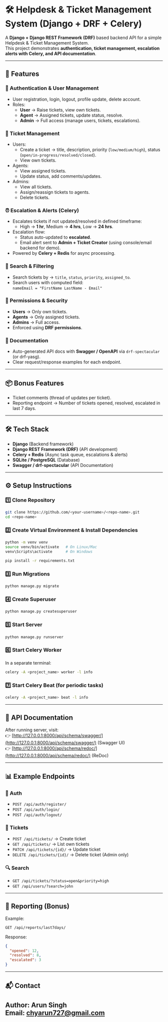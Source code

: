 # 🛠️ Helpdesk & Ticket Management System (Django + DRF + Celery)

A **Django + Django REST Framework (DRF)** based backend API for a simple Helpdesk & Ticket Management System.  
This project demonstrates **authentication, ticket management, escalation alerts with Celery, and API documentation**.  

---

## 🚀 Features

### 🔐 Authentication & User Management
- User registration, login, logout, profile update, delete account.
- Roles:
  - **User** → Raise tickets, view own tickets.  
  - **Agent** → Assigned tickets, update status, resolve.  
  - **Admin** → Full access (manage users, tickets, escalations).  

### 🎫 Ticket Management
- Users:
  - Create a ticket → title, description, priority (`low/medium/high`), status (`open/in-progress/resolved/closed`).
  - View own tickets.  
- Agents:
  - View assigned tickets.
  - Update status, add comments/updates.  
- Admins:
  - View all tickets.
  - Assign/reassign tickets to agents.
  - Delete tickets.  

### ⏰ Escalation & Alerts (Celery)
- Escalates tickets if not updated/resolved in defined timeframe:
  - High → **1 hr**, Medium → **4 hrs**, Low → **24 hrs**.
- Escalation flow:
  - Status auto-updated to **escalated**.
  - Email alert sent to **Admin + Ticket Creator** (using console/email backend for demo).
- Powered by **Celery + Redis** for async processing.

### 🔎 Search & Filtering
- Search tickets by → `title`, `status`, `priority`, `assigned_to`.
- Search users with computed field:  
  `nameEmail = "FirstName LastName - Email"`

### 🔐 Permissions & Security
- **Users** → Only own tickets.  
- **Agents** → Only assigned tickets.  
- **Admins** → Full access.  
- Enforced using **DRF permissions**.

### 📑 Documentation
- Auto-generated API docs with **Swagger / OpenAPI** via `drf-spectacular` (or drf-yasg).
- Clear request/response examples for each endpoint.

---

## 📦 Bonus Features
- Ticket comments (thread of updates per ticket).  
- Reporting endpoint → Number of tickets opened, resolved, escalated in last 7 days.  

---

## 🛠️ Tech Stack
- **Django** (Backend framework)  
- **Django REST Framework (DRF)** (API development)  
- **Celery + Redis** (Async task queue, escalations & alerts)  
- **SQLite / PostgreSQL** (Database)  
- **Swagger / drf-spectacular** (API Documentation)  

---

## ⚙️ Setup Instructions

### 1️⃣ Clone Repository
```bash
git clone https://github.com/<your-username>/<repo-name>.git
cd <repo-name>
```

### 2️⃣ Create Virtual Environment & Install Dependencies
```bash
python -m venv venv
source venv/bin/activate   # On Linux/Mac
venv\Scripts\activate      # On Windows

pip install -r requirements.txt
```

### 3️⃣ Run Migrations
```bash
python manage.py migrate
```

### 4️⃣ Create Superuser
```bash
python manage.py createsuperuser
```

### 5️⃣ Start Server
```bash
python manage.py runserver
```

### 6️⃣ Start Celery Worker
In a separate terminal:
```bash
celery -A <project_name> worker -l info
```

### 7️⃣ Start Celery Beat (for periodic tasks)
```bash
celery -A <project_name> beat -l info
```

---

## 📖 API Documentation
After running server, visit:  
👉 [http://127.0.0.1:8000/api/schema/swagger/](http://127.0.0.1:8000/api/schema/swagger/) (Swagger UI)  
👉 [http://127.0.0.1:8000/api/schema/redoc/](http://127.0.0.1:8000/api/schema/redoc/) (ReDoc)  

---

## 📊 Example Endpoints

### 🔐 Auth
- `POST /api/auth/register/`
- `POST /api/auth/login/`
- `POST /api/auth/logout/`

### 🎫 Tickets
- `POST /api/tickets/` → Create ticket  
- `GET /api/tickets/` → List own tickets  
- `PATCH /api/tickets/{id}/` → Update ticket  
- `DELETE /api/tickets/{id}/` → Delete ticket (Admin only)  

### 🔍 Search
- `GET /api/tickets/?status=open&priority=high`  
- `GET /api/users/?search=john`  

---

## 📌 Reporting (Bonus)
Example:  
```http
GET /api/reports/last7days/
```
Response:
```json
{
  "opened": 12,
  "resolved": 8,
  "escalated": 3
}
```

---

## 📬 Contact
**Author:** Arun Singh  
**Email:** chyarun727@gmail.com  
---
